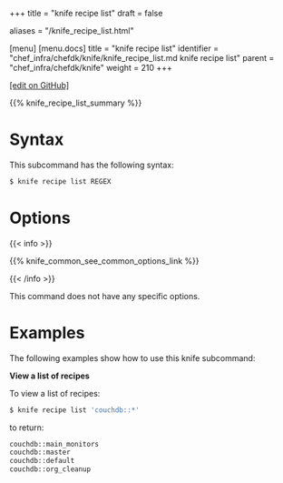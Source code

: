 +++
title = "knife recipe list"
draft = false

aliases = "/knife_recipe_list.html"

[menu]
  [menu.docs]
    title = "knife recipe list"
    identifier = "chef_infra/chefdk/knife/knife_recipe_list.md knife recipe list"
    parent = "chef_infra/chefdk/knife"
    weight = 210
+++    

[\[edit on
GitHub\]](https://github.com/chef/chef-web-docs/blob/master/chef_master/source/knife_recipe_list.rst)

{{% knife_recipe_list_summary %}}

Syntax
======

This subcommand has the following syntax:

``` bash
$ knife recipe list REGEX
```

Options
=======

{{< info >}}

{{% knife_common_see_common_options_link %}}

{{< /info >}}

This command does not have any specific options.

Examples
========

The following examples show how to use this knife subcommand:

**View a list of recipes**

To view a list of recipes:

``` bash
$ knife recipe list 'couchdb::*'
```

to return:

``` bash
couchdb::main_monitors
couchdb::master
couchdb::default
couchdb::org_cleanup
```
